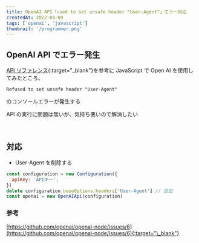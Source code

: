 ```yaml
---
title: OpenAI API「used to set unsafe header "User-Agent”」エラー対応
createdAt: 2022-04-09
tags: ['openai', 'javascript']
thumbnail: '/programmer.png'
---
```


## OpenAI API でエラー発生

[API リファレンス](https://platform.openai.com/docs/api-reference/introduction){:target="\_blank"}を参考に JavaScript で Open AI を使用してみたところ、

`Refused to set unsafe header "User-Agent"`

のコンソールエラーが発生する

API の実行に問題は無いが、気持ち悪いので解消したい

<br />

## 対応

- User-Agent を削除する

```javascript
const configuration = new Configuration({
  apiKey: 'APIキー',
})
delete configuration.baseOptions.headers['User-Agent'] // 追加
const openai = new OpenAIApi(configuration)
```

### 参考

[https://github.com/openai/openai-node/issues/6](https://github.com/openai/openai-node/issues/6){:target="\_blank"}
